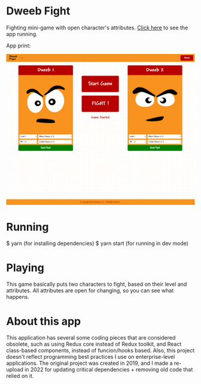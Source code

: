# Dweeb Fight

 Fighting mini-game with open character's attributes. [Click here](https://dweeb-fight.herokuapp.com) to see the app running.

 App print:

 ![Print](print/app_print.png)

# Running

 $ yarn (for installing dependencies)
 $ yarn start (for running in dev mode)

# Playing

This game basically puts two characters to fight, based on their level and attributes. All attributes are open for changing, so you can see what happens. 

# About this app

 This application has several some coding pieces that are considered obsolete, such as using Redux core instead of Redux toolkit, and React class-based components, instead of funcion/hooks based. Also, this project doesn't reflect programming best practices I use on enterprise-level applications. The original project was created in 2019, and I made a re-upload in 2022 for updating critical dependencies + removing old code that relied on it.



